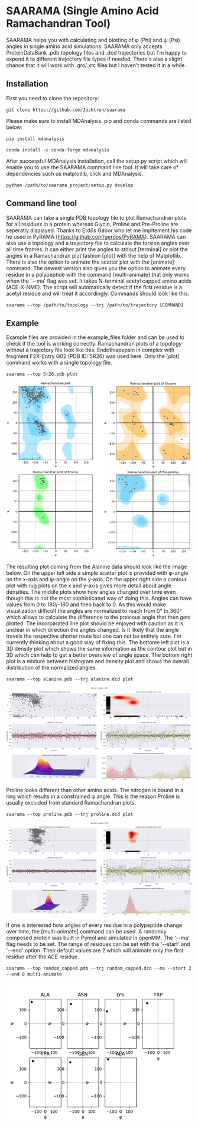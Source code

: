 # SAARAMA (Single Amino Acid Ramachandran Tool)

SAARAMA helps you with calculating and plotting of φ (Phi) and ψ (Psi) angles in single amino acid simulations. SAARAMA 
only accepts ProteinDataBank .pdb topology files and .dcd trajectories but I'm happy to expend it to different trajectory file types
if needed. There's also a slight chance that it will work with .gro/.xtc files but I haven't tested it in a while. 

## Installation

First you need to clone the repository:

```
git clone https://github.com/Joshtron/saarama
```

Please make sure to install MDAnalysis. pip and conda commands are listed below:

```
pip install mdanalysis
```

```
conda install -c conda-forge mdanalysis
```

After successful MDAnalysis installation, call the setup.py script which will enable you to use the SAARAMA command line 
tool. It will take care of dependencies such us matplotlib, click and MDAnalysis.

```
python /path/to/saarama_project/setup.py develop
```

## Command line tool
SAARAMA can take a single PDB topology file to plot Ramachandran plots for all residues in a protein whereas Glycin, Proline and Pre-Proline are seperatly displayed. Thanks to Erdős Gábor who let me impltement his code he used in PyRAMA (https://github.com/gerdos/PyRAMA). 
SAARAMA can also use a topology and a trajectory file to calculate the torsion angles over all time 
frames. It can either print the angles to stdout [terminal] or plot the angles in a Ramachandran plot fashion [plot] with 
the help of Matplotlib. There is also the option to animate the scatter plot with the [animate] command. The newest version also gives you the option to animate every residue in a polypeptide with the command [multi-animate] that only works when the '--ma' flag was set.
It takes N-terminal acetyl capped amino acids (ACE-X-NME). The script will automatically detect if the first residue is a acetyl residue and will treat it accordingly.
Commands should look like this:

```
saarama --top /path/to/topology --trj /path/to/trajectory [COMMAND]
```

## Example

Example files are provided in the example_files folder and can be used to check if the tool is working correctly. Ramachandran plots of a topology without a trajectory file look like this. Endothiapepsin in complex with fragment F2X-Entry G02 (PDB ID: 5R26) was used here. Only the [plot] command works with a single topology file.

```
saarama --top 5r26.pdb plot
```

![](https://github.com/Joshtron/saarama/blob/master/saarama_project/example_files/saarama_ramachandran_test.png)

The resulting plot coming from the Alanine data should look like the image below. On the upper left side a simple scatter plot is provided with φ-angle on the x-axis and ψ-angle on the y-axis. On the upper right side a contour plot with rug plots on the x and y-axis gives more detail about angle densities. The middle plots show how angles changed over time even though this is not the most sophisticated way of doing this. Angles can have values from 0 to 180/-180 and then back to 0. As this would make visualization difficult the angles are normalized to reach from 0° to 360° which allows to calculate the difference to the previous angle that then gets plotted. The incorparated line plot should be enjoyed with caution as it is unclear in which direction the angles changed. Is it likely that the angle travels the respective shorter route but one can not be entirely sure. I'm currently thinking about a good way of fixing this. The bottome left plot is a 3D density plot which shows the same information as the contour plot but in 3D which can help to get a better overview of angle space. The bottom right plot is a mixture between histogram and density plot and shows the overall distribution of the normalized angles.

```
saarama --top alanine.pdb --trj alanine.dcd plot
```

![](https://github.com/Joshtron/saarama/blob/master/saarama_project/example_files/alanine_capped.png)


Proline looks different than other amino acids. The nitrogen is bound in a ring which results in a constrained φ angle. This is the reason Proline is usually excluded from standard Ramachandran plots.

```
saarama --top proline.pdb --trj proline.dcd plot
```

![](https://github.com/Joshtron/saarama/blob/master/saarama_project/example_files/proline_capped.png)

If one is interested how angles of every residue in a polypeptide change over time, the [multi-animate] command can be used. A randomly composed protein was built in Pymol and simulated in openMM. The '--ma' flag needs to be set. The range of residues can be set with the '--start' and '--end' option. Their default values are 2 which will animate only the first residue after the ACE residue. 

```
saarama --top random_capped.pdb --trj random_capped.dcd --ma --start 2 --end 8 multi-animate
```
![](https://github.com/Joshtron/saarama/blob/master/saarama_project/example_files/test.gif)

